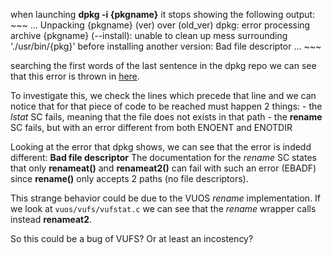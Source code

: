 when launching **dpkg -i {pkgname}**
it stops showing the following output:
	~~~
	...
	Unpacking {pkgname} (ver) over (old_ver)
	dpkg: error processing archive {pkgname} (--install):
	unable to clean up mess surrounding './usr/bin/{pkg}' before installing another version: Bad file
		descriptor
	...
	~~~

searching the first words of the last sentence in the dpkg repo we can see that this error is thrown in
[here](https://salsa.debian.org/dpkg-team/dpkg/-/blob/master/src/archives.c#L762).

To investigate this, we check the lines which precede that line and we can notice that for that piece of code
to be reached must happen 2 things:
	- the *lstat* SC fails, meaning that the file does not exists in that path
	- the **rename** SC fails, but with an error different from both ENOENT and ENOTDIR

Looking at the error that dpkg shows, we can see that the error is indedd different: **Bad file descriptor**
The documentation for the *rename* SC states that only **renameat()** and **renameat2()** can fail with
such an error (EBADF) since **rename()** only accepts 2 paths (no file descriptors).

This strange behavior could be due to the VUOS *rename* implementation. If we look at `vuos/vufs/vufstat.c`
we can see that the *rename* wrapper calls instead **renameat2**.

So this could be a bug of VUFS? Or at least an incostency?

